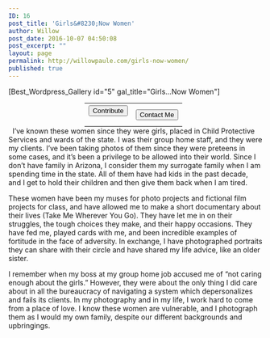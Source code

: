 ```yaml
---
ID: 16
post_title: 'Girls&#8230;Now Women'
author: Willow
post_date: 2016-10-07 04:50:08
post_excerpt: ""
layout: page
permalink: http://willowpaule.com/girls-now-women/
published: true
---
```

[Best_Wordpress_Gallery id="5" gal_title="Girls...Now Women"]

<table style="width: 40%; margin: 0 auto; margin-top: 0px;">
<tr>
<th><form action="https://www.paypal.com/cgi-bin/webscr" method="post" target="_blank"><input name="cmd" type="hidden" value="_s-xclick" /><input name="hosted_button_id" type="hidden" value="E3ATMCWXJ4WUU" /><input style="display: none; margin: 0 auto;" alt="PayPal - The safer, easier way to pay online!" name="submit" src="" type="image" /><button class="btn-lg">Contribute</button>
</form></th>
<th><a href="http://willowpaule.com/contact/"><button class="btn-lg">Contact Me</button></a></th>
</tr>
</table>
&nbsp;
I’ve known these women since they were girls, placed in Child Protective Services and wards of the state. I was their group home staff, and they were my clients. I’ve been taking photos of them since they were preteens in some cases, and it’s been a privilege to be allowed into their world. Since I don’t have family in Arizona, I consider them my surrogate family when I am spending time in the state. All of them have had kids in the past decade, and I get to hold their children and then give them back when I am tired.

These women have been my muses for photo projects and fictional film projects for class, and have allowed me to make a short documentary about their lives (Take Me Wherever You Go). They have let me in on their struggles, the tough choices they make, and their happy occasions. They have fed me, played cards with me, and been incredible examples of fortitude in the face of adversity. In exchange, I have photographed portraits they can share with their circle and have shared my life advice, like an older sister.

I remember when my boss at my group home job accused me of “not caring enough about the girls.” However, they were about the only thing I did care about in all the bureaucracy of navigating a system which depersonalizes and fails its clients. In my photography and in my life, I work hard to come from a place of love. I know these women are vulnerable, and I photograph them as I would my own family, despite our different backgrounds and upbringings.